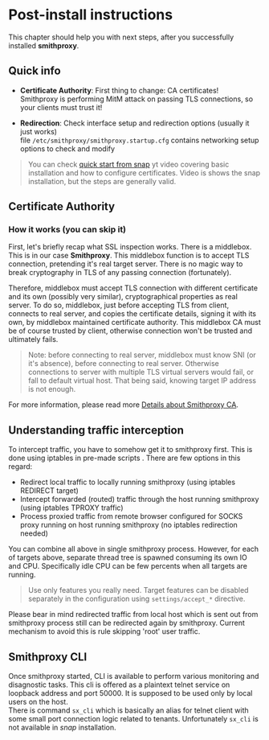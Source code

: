 
# Post-install instructions

This chapter should help you with next steps, after you successfully installed **smithproxy**.

## Quick info

- **Certificate Authority**: First thing to change: CA certificates!  
  Smithproxy is performing MitM attack on passing TLS connections, so your clients must trust it!
  
- **Redirection**: Check interface setup and redirection options (usually it just works)  
  file `/etc/smithproxy/smithproxy.startup.cfg` contains networking setup options to check and modify
  
> You can check [quick start from snap](https://www.youtube.com/watch?v=_uhKHmmKFL8) yt video covering basic installation and how to configure certificates. Video is shows the snap installation, but the steps are generally valid.


## Certificate Authority

### How it works (you can skip it)

First, let's briefly recap what SSL inspection works. There is a middlebox. This is in our case **Smithproxy**. This middlebox function is to accept TLS connection, pretending it's real target server. There is no magic way to break cryptography in TLS of any passing connection (fortunately).

Therefore, middlebox must accept TLS connection with different certificate and its own (possibly very similar), cryptographical properties as real server. To do so, middlebox, just before accepting TLS from client, connects to real server, and copies the certificate details, signing it with its own, by middlebox maintained certificate authority. This middlebox CA must be of course trusted by client, otherwise connection won't be trusted and ultimately fails.

> Note: before connecting to real server, middlebox must know SNI (or it's absence), before connecting to real server. Otherwise connections to server with multiple TLS virtual servers would fail, or fall to default virtual host. That being said, knowing target IP address is not enough.

For more information, please read more [Details about Smithproxy CA](../ca-ops).


## Understanding traffic interception

To intercept traffic, you have to somehow get it to smithproxy first. This is done using iptables in pre-made scripts
. There are few options in this regard: 

* Redirect local traffic to locally running smithproxy (using iptables REDIRECT target)
* Intercept forwarded (routed) traffic through the host running smithproxy (using iptables TPROXY traffic)
* Process proxied traffic from remote browser configured for SOCKS proxy running on host running smithproxy (no
 iptables redirection needed)

You can combine all above in single smithproxy process. However, for each of targets above, separate thread tree is
 spawned consuming its own IO and CPU. Specifically idle CPU can be few percents when all targets are running.  
 
 > Use only features you really need. Target features can be disabled separately in the configuration using
> `settings/accept_*` directive.

Please bear in mind redirected traffic from local host which is sent out from smithproxy process still can be redirected
 again by smithproxy. Current mechanism to avoid this is rule skipping 'root' user traffic.
 
## Smithproxy CLI
Once smithproxy started, CLI is available to perform various monitoring and disagnostic tasks. This cli is offered
as a plaintext telnet service on loopback address and port 50000. It is supposed to be used only by local users on the host.   
There is command `sx_cli` which is basically an alias for telnet client with some small port connection logic related
 to tenants. Unfortunately `sx_cli` is not available in *snap* installation.  
